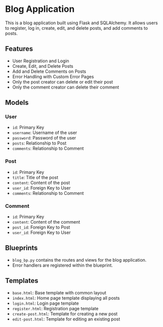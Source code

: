 # Blog Application

This is a blog application built using Flask and SQLAlchemy. It allows users to register, log in, create, edit, and delete posts, and add comments to posts.

## Features

- User Registration and Login
- Create, Edit, and Delete Posts
- Add and Delete Comments on Posts
- Error Handling with Custom Error Pages
- Only the post creator can delete or edit their post
- Only the comment creator can delete their comment

## Models

### User

- `id`: Primary Key
- `username`: Username of the user
- `password`: Password of the user
- `posts`: Relationship to Post
- `comments`: Relationship to Comment

### Post

- `id`: Primary Key
- `title`: Title of the post
- `content`: Content of the post
- `user_id`: Foreign Key to User
- `comments`: Relationship to Comment

### Comment

- `id`: Primary Key
- `content`: Content of the comment
- `post_id`: Foreign Key to Post
- `user_id`: Foreign Key to User

## Blueprints

- `blog_bp.py` contains the routes and views for the blog application.
- Error handlers are registered within the blueprint.

## Templates

- `base.html`: Base template with common layout
- `index.html`: Home page template displaying all posts
- `login.html`: Login page template
- `register.html`: Registration page template
- `create-post.html`: Template for creating a new post
- `edit-post.html`: Template for editing an existing post
